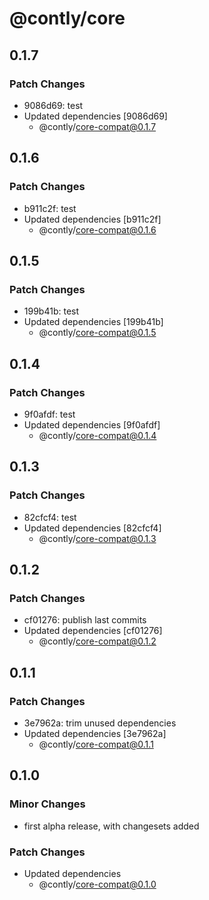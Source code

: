 # @contly/core

## 0.1.7

### Patch Changes

- 9086d69: test
- Updated dependencies [9086d69]
  - @contly/core-compat@0.1.7

## 0.1.6

### Patch Changes

- b911c2f: test
- Updated dependencies [b911c2f]
  - @contly/core-compat@0.1.6

## 0.1.5

### Patch Changes

- 199b41b: test
- Updated dependencies [199b41b]
  - @contly/core-compat@0.1.5

## 0.1.4

### Patch Changes

- 9f0afdf: test
- Updated dependencies [9f0afdf]
  - @contly/core-compat@0.1.4

## 0.1.3

### Patch Changes

- 82cfcf4: test
- Updated dependencies [82cfcf4]
  - @contly/core-compat@0.1.3

## 0.1.2

### Patch Changes

- cf01276: publish last commits
- Updated dependencies [cf01276]
  - @contly/core-compat@0.1.2

## 0.1.1

### Patch Changes

- 3e7962a: trim unused dependencies
- Updated dependencies [3e7962a]
  - @contly/core-compat@0.1.1

## 0.1.0

### Minor Changes

- first alpha release, with changesets added

### Patch Changes

- Updated dependencies
  - @contly/core-compat@0.1.0
